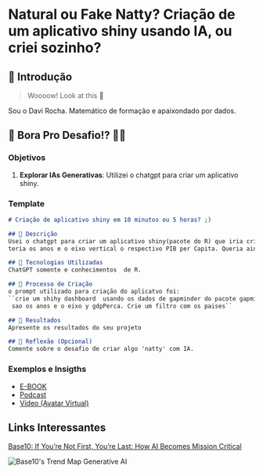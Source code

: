 # Natural ou Fake Natty? Criação de um aplicativo shiny usando IA, ou criei sozinho?

## 🚀 Introdução

> Woooow! Look at this 👀

Sou o Davi Rocha. Matemático de formação e apaixondado por dados.

## 🎯 Bora Pro Desafio!? 💪🤓

### Objetivos

1. **Explorar IAs Generativas**: Utilizei o chatgpt para criar um aplicativo shiny. 


### Template

```markdown
# Criação de aplicativo shiny em 10 minutos ou 5 horas? ;)

## 📒 Descrição
Usei o chatgpt para criar um aplicativo shiny(pacote do R) que iria criar um gráfico de linha onde o eixo horizontal
teria os anos e o eixo vertical o respectivo PIB per Capita. Queria ainda um filtro para visualizar paises diferentes.

## 🤖 Tecnologias Utilizadas
ChatGPT somente e conhecimentos  de R.

## 🧐 Processo de Criação
o prompt utilizado para criação do aplicatvo foi:
``crie um shihy dashboard  usando os dados de gapminder do pacote gapminder,  criando um grafico de linha onde o eixo x
 sao os anos e o eixo y gdpPerca. Crie um filtro com os paises``

## 🚀 Resultados
Apresente os resultados do seu projeto

## 💭 Reflexão (Opcional)
Comente sobre o desafio de criar algo 'natty' com IA.
```

### Exemplos e Insigths

- [E-BOOK](/exemplos/E-BOOK.md)
- [Podcast](/exemplos/PODCAST.md)
- [Vídeo (Avatar Virtual)](/exemplos/VIDEO.md)

## Links Interessantes

[Base10: If You’re Not First, You’re Last: How AI Becomes Mission Critical](https://base10.vc/post/generative-ai-mission-critical/)

![Base10's Trend Map Generative AI](https://github.com/digitalinnovationone/lab-natty-or-not/assets/730492/f4df26e8-f8f7-4419-8252-c69d73ea930c)
